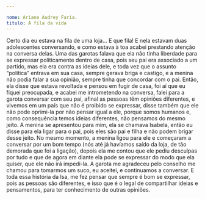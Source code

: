 ```yaml
---

nome: Ariane Audrey Faria.
titulo: A fila da vida
---
```

Certo dia eu estava na fila de uma loja... E que fila! E nela estavam duas adolescentes conversando, e como estava à toa acabei prestando atenção na conversa delas.
Uma das garotas falava que ela não tinha liberdade para se expressar politicamente dentro de casa, pois seu pai era associado a um partido, mas ela era contra as ideias dele, e toda vez que o assunto “política” entrava em sua casa, sempre gerava briga e castigo, e a menina não podia falar a sua opinião, sempre tinha que concordar com o pai.
Então, ela disse que estava revoltada e pensou em fugir de casa, foi aí que eu fiquei preocupada, e acabei me intrometendo na conversa, falei para a garota conversar com seu pai, afinal as pessoas têm opiniões diferentes, e vivemos em um país que não é proibido se expressar, disse também que ele não pode oprimi-la por não pensar igual a ele, porque somos humanos e, como consequência temos ideias diferentes, não pensamos do mesmo jeito.
A menina se apresentou para mim, ela se chamava Isabela, então eu disse para ela ligar para o pai, pois eles são pai e filha e não podem brigar desse jeito. No mesmo momento, a menina ligou para ele e começaram a conversar por um bom tempo (nós até já havíamos saído da loja, de tão demorada que foi a ligação), depois ela me contou que ele pediu desculpas por tudo e que de agora em diante ela pode se expressar do modo que ela quiser, que ele não irá impedi-la. A garota me agradeceu pelo conselho me chamou para tomarmos um suco, eu aceitei, e continuamos a conversar.
E toda essa história da Isa, me fez pensar que sempre é bom se expressar, pois as pessoas são diferentes, e isso que é o legal de compartilhar ideias e pensamentos, para ter conhecimento de outras opiniões.
